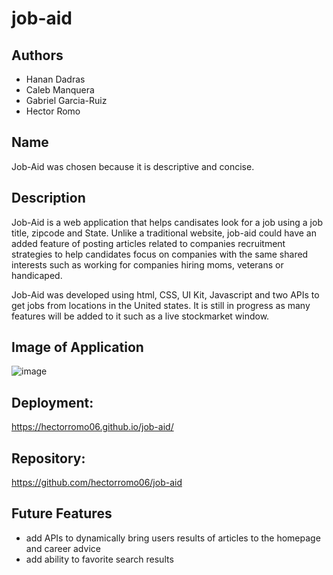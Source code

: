 # job-aid

## Authors
- Hanan Dadras
- Caleb Manquera
- Gabriel Garcia-Ruiz
- Hector Romo

## Name
Job-Aid was chosen because it is descriptive and concise.

## Description
Job-Aid is a web application that helps candisates look for a job using a job title, zipcode and State.
Unlike a traditional website, job-aid could have an added feature of posting articles related to companies recruitment strategies to help candidates focus on companies with the same shared interests such as working for companies hiring moms, veterans or handicaped.

Job-Aid was developed using html, CSS, UI Kit, Javascript and two APIs to get jobs from locations in the United states. It is still in progress as many features will be added to it such as a live stockmarket window.

## Image of Application
![image](https://github.com/hectorromo06/job-aid/blob/develop/assets/images/job-aid-screenshot.png)

## Deployment: 
https://hectorromo06.github.io/job-aid/

## Repository:
https://github.com/hectorromo06/job-aid

## Future Features
- add APIs to dynamically bring users results of articles to the homepage and career advice
- add ability to favorite search results